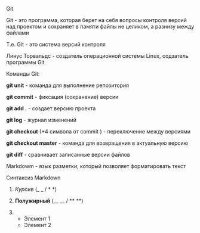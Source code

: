 Git

Git - это программа, которая берет на себя вопросы контроля версий над проектом и сохраняет в памяти файлы не целиком, а разнизу между файлами

Т.е. Git - это система версий контроля

Линус Торвальдс - создатель операционной системы Linux, содзатель программы Git

Команды Git:

**git unit** - команда для выполнение репозитория

**git commit** - фиксация (сохранение) версии

**git add .** - создает версию проекта

**git log** - журнал изменений

**git checkout** (+4 символа от commit ) - переключение  между версиями

**git checkout master** - команда для возвращения в актуальную версию

**git diff** - сравнивает записанные версии файлов

Markdowm - язык разметки, который позволяет форматировать текст

Синтаксиз Markdown

1. *Курсив* (_ _ / * *)

2. **Полужирный** (__ __ / ** **)

3. * Элемент 1
   * Элемент 2
